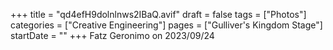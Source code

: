 +++
title = "qd4efH9dolnlnws2IBaQ.avif"
draft = false
tags = ["Photos"]
categories = ["Creative Engineering"]
pages = ["Gulliver's Kingdom Stage"]
startDate = ""
+++
Fatz Geronimo on 2023/09/24
